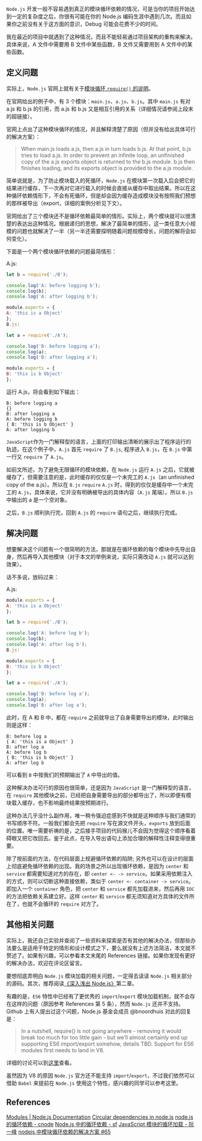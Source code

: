 `Node.js` 开发一般不容易遇到真正的模块循环依赖的情况，可是当你的项目开始达到一定的复杂度之后，你很有可能在你的 Node.js 编码生涯中遇到几次。而且如果你之前没有关于这方面的意识，Debug 可能会花费不少的时间。

我在最近的项目中就遇到了这种情况，而且不能轻易通过项目架构的重构来解决。具体来说，A 文件中需要用 B 文件中某些函数，B 文件又需要用到 A 文件中的某些函数。

## 定义问题

实际上，`Node.js` 官网上就有关于[模块循环 `require()` 的说明](https://nodejs.org/api/modules.html#modules_cycles)。

在官网给出的例子中，有 3 个模块：`main.js`、`a.js`、`b.js`。其中 `main.js` 有对 a.js 和 b.js 的引用，而 a.js 和 b.js 又是相互引用的关系（详细情况请参阅上段末的超链接）。

官网上点出了这种模块循环的情况，并且解释清楚了原因（但并没有给出具体可行的解决方案）：

> When main.js loads a.js, then a.js in turn loads b.js. At that point, b.js tries to load a.js. In order to prevent an infinite loop, an unfinished copy of the a.js exports object is returned to the b.js module. b.js then finishes loading, and its exports object is provided to the a.js module.

简单说就是，为了防止模块载入的死循环，`Node.js` 在模块第一次载入后会把它的结果进行缓存，下一次再对它进行载入的时候会直接从缓存中取出结果。所以在这种循环依赖情形下，不会有死循环，但是却会因为缓存造成模块没有按照我们预想的那样被导出（export，详细的案例分析见下文）。

官网给出了三个模块还不是循环依赖最简单的情形。实际上，两个模块就可以很清楚的表达出这种情况。根据递归的思想，解决了最简单的情形，这一类任意大小规模的问题也就解决了一半（另一半还需要探明随着问题规模增长，问题的解将会如何变化）。

下面是一个两个模块循环依赖的问题最简情形：

A.js:

```js
let b = require('./B');

console.log('A: before logging b');
console.log(b);
console.log('A: after logging b');

module.exports = {
A: 'this is a Object'
};
B.js:

let a = require('./A');

console.log('B: before logging a');
console.log(a);
console.log('B: after logging a');

module.exports = {
B: 'this is b Object'
};
```

运行 A.js，将会看到如下输出：

```
B: before logging a
{}
B: after logging a
A: before logging b
{ B: 'this is b Object' }
A: after logging b
```

`JavaScript`作为一门解释型的语言，上面的打印输出清晰的展示出了程序运行的轨迹。在这个例子中，`A.js` 首先 `require` 了 `B.js`, 程序进入 `B.js`，在 `B.js` 中第一行又 `require` 了 `A.js`。

如前文所述，为了避免无限循环的模块依赖，在 `Node.js` 运行 `A.js` 之后，它就被缓存了，但需要注意的是，此时缓存的仅仅是一个未完工的 `A.js`（an unfinished copy of the a.js）。所以在 `B.js` `require` `A.js` 时，得到的仅仅是缓存中一个未完工的 `A.js`，具体来说，它并没有明确被导出的具体内容（`A.js` 尾端）。所以 `B.js` 中输出的 a 是一个空对象。

之后，`B.js` 顺利执行完，回到 `A.js` 的 `require` 语句之后，继续执行完成。

## 解决问题

想要解决这个问题有一个很简明的方法，那就是在循环依赖的每个模块中先导出自身，然后再导入其他模块（对于本文的举例来说，实际只需改动 `A.js` 就可以达到效果）。

话不多说，放码过来：

A.js:

```js
module.exports = {
A: 'this is a Object'
};

let b = require('./B');

console.log('A: before log b');
console.log(b);
console.log('A: after log b');
B.js:

module.exports = {
B: 'this is b Object'
};

let a = require('./A');

console.log('B: before log a');
console.log(a);
console.log('B: after log a');
```

此时，在 A 和 B 中，都在 `require` 之前就导出了自身需要导出的模块，此时输出则是这样：

```
B: before log a
{ A: 'this is a Object' }
B: after log a
A: before log b
{ B: 'this is b Object' }
A: after log b
```

可以看到 `B` 中按我们的预期输出了 `A` 中导出的值。

这种解决办法可行的原因也很简单，还是因为 `JavaScript` 是一门解释型的语言，在 `require` 其他模块之前，已经把自身需要导出的部分都导出了，所以即便有模块载入缓存，也不影响最终结果按预期进行。

这种办法几乎没什么副作用，唯一稍令强迫症感到不快就是这种顺序与我们通常的书写顺序不符。一般我们都会先把 `require` 写在源文件开头，`exports` 放到后面的位置。唯一需要祈祷的是，之后接手项目的代码猴儿不会因为觉得这个顺序看着碍眼又把它改回去。鉴于此点，在导入导出语句上添加合理的解释性注释变得很重要。

除了按前面的方法，在代码层面上规避循环依赖的陷阱;
另外也可以在设计的层面上彻底避免循环依赖的出现。我的场景之所以出现循环依赖，是因为 `center` 和 `service` 都需要知道对方的存在，即 `center <- -> service`。如果采用依赖注入的方式，则可以切断这种直接依赖，类似于 `center <- container -> service`。即加入一个 `container` 角色，把 `center` 和 `service` 都先加载进来，然后再用 `IOC` 的方法把依赖关系建立好。这样 `center` 和 `service` 都无须知道对方具体的文件所在了，也就不会循环的 `require` 对方了。

## 其他相关问题

实际上，我还自己实验并查阅了一些资料来探索是否有其他的解决办法，但那些办法要么是适用于特定的情形和设计模式之下，要么就没有上述方法简洁，本文就不赘述了。如果有兴趣，可以参看本文末尾的 References 链接。如果你发现有更好的解决办法，欢迎在评论区留言。

要想彻底弄明白 `Node.js` 模块加载的相关问题，一定得去读读 `Node.js` 相关部分的源码。其次，推荐阅读[《深入浅出 Node.js》](https://book.douban.com/subject/25768396/)第二章。

有趣的是，`ES6` 特性中已经有了更优秀的 `import`/`export` 模块加载机制，就不会存在这样的问题（原因参考 References 第 5 条），然而 `Node.js` 还并不支持。Github 上有人提出过这个问题，Node.js 基金会成员 @bnoordhuis 对此的回复是：

> In a nutshell, require() is not going anywhere - removing it would break too much for too little gain - but we’ll almost certainly end up supporting ES6 import/export somehow, details TBD.
> Support for ES6 modules first needs to land in V8.

详细的讨论可以到[这里](https://github.com/nodejs/help/issues/53)查看。

虽然因为 V8 的原因 `Node.js` 官方还不能支持 `import`/`export`，不过我们依然可以借助 `Babel` 来提前在 `Node.js` 使用这个特性，感兴趣的同学可以参考这里。

## References

[Modules | Node.js Documentation](https://nodejs.org/api/modules.html#modules_cycles)
[Circular dependencies in node.js](https://coderwall.com/p/myzvmg/circular-dependencies-in-node-js)
[node.js 的循环依赖 - cnode](https://cnodejs.org/topic/4f16442ccae1f4aa27001045)
[Node.js 中的循环依赖 - sf](https://segmentfault.com/a/1190000004151411)
[JavaScript 模块的循环加载 - 阮一峰](http://www.ruanyifeng.com/blog/2015/11/circular-dependency.html)
[nodejs 中模块循环依赖的解决方案 #65](https://github.com/Gaubee/blog/issues/65)
